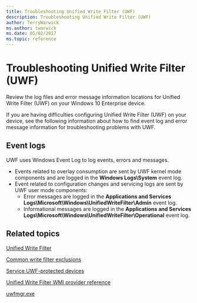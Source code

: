 ```yaml
---
title: Troubleshooting Unified Write Filter (UWF)
description: Troubleshooting Unified Write Filter (UWF)
author: TerryWarwick
ms.author: twarwick
ms.date: 05/02/2017
ms.topic: reference
---
```


# Troubleshooting Unified Write Filter (UWF)

Review the log files and error message information locations for Unified Write Filter (UWF) on your Windows 10 Enterprise device.

If you are having difficulties configuring Unified Write Filter (UWF) on your device, see the following information about how to find event log and error message information for troubleshooting problems with UWF.

## Event logs

UWF uses Windows Event Log to log events, errors and messages.

* Events related to overlay consumption are sent by UWF kernel mode components and are logged in the **Windows Logs\\System** event log.
* Event related to configuration changes and servicing logs are sent by UWF user mode components:
  * Error messages are logged in the **Applications and Services Logs\\Microsoft\\Windows\\UnifiedWriteFilter\\Admin** event log.
  * Informational messages are logged in the **Applications and Services Logs\\Microsoft\\Windows\\UnifiedWriteFilter\\Operational** event log.

## Related topics

[Unified Write Filter](unified-write-filter.md)

[Common write filter exclusions](uwfexclusions.md)

[Service UWF-protected devices](service-uwf-protected-devices.md)

[Unified Write Filter WMI provider reference](uwf-wmi-provider-reference.md)

[uwfmgr.exe](uwfmgrexe.md)
